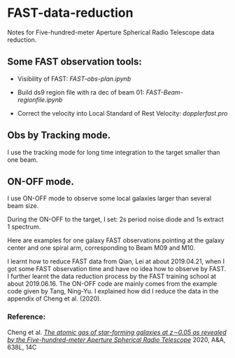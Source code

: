 # FAST-data-reduction
Notes for Five-hundred-meter Aperture Spherical Radio Telescope data reduction.

## Some FAST observation tools:

* Visibility of FAST: *FAST-obs-plan.ipynb*

* Build ds9 region file with ra dec of beam 01: *FAST-Beam-regionfile.ipynb*

* Correct the velocity into Local Standard of Rest Velocity: *dopplerfast.pro*

## Obs by Tracking mode.

I use the tracking mode for long time integration to the target smaller than one beam.

## ON-OFF mode.

I use ON-OFF mode to observe some local galaxies larger than several beam size.

During the ON-OFF to the target, I set: 2s period noise diode and 1s extract 1 spectrum.

Here are examples for one galaxy FAST observations pointing at the galaxy center and one spiral arm, corresponding to Beam M09 and M10.

I learnt how to reduce FAST data from Qian, Lei at about 2019.04.21, when I got some FAST observation time and have no idea how to observe by FAST. I further learnt the data reduction process by the FAST training school at about 2019.06.16. The ON-OFF code are mainly comes from the example code given by Tang, Ning-Yu. I explained how did I reduce the data in the appendix of Cheng et al. (2020).

### Reference: 
Cheng et al. [*The atomic gas of star-forming galaxies at z∼0.05 as revealed by the Five-hundred-meter Aperture Spherical Radio Telescope*](https://ui.adsabs.harvard.edu/abs/2020A%26A...638L..14C/abstract) 2020, A&A, 638L, 14C
